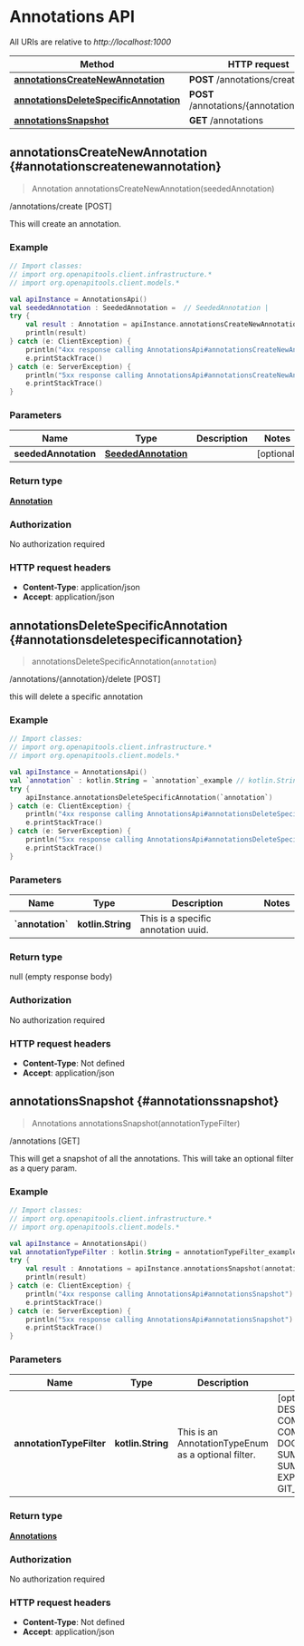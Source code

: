 # Annotations API

All URIs are relative to *http://localhost:1000*

Method | HTTP request
------------- | -------------
[**annotationsCreateNewAnnotation**](#annotationscreatenewannotation) | **POST** /annotations/create
[**annotationsDeleteSpecificAnnotation**](#annotationsdeletespecificannotation) | **POST** /annotations/\{annotation\}/delete
[**annotationsSnapshot**](#annotationssnapshot) | **GET** /annotations


<a id="annotationsCreateNewAnnotation"></a>
## **annotationsCreateNewAnnotation** {#annotationscreatenewannotation}
> Annotation annotationsCreateNewAnnotation(seededAnnotation)

/annotations/create [POST]

This will create an annotation.

### Example
```kotlin
// Import classes:
// import org.openapitools.client.infrastructure.*
// import org.openapitools.client.models.*

val apiInstance = AnnotationsApi()
val seededAnnotation : SeededAnnotation =  // SeededAnnotation | 
try {
    val result : Annotation = apiInstance.annotationsCreateNewAnnotation(seededAnnotation)
    println(result)
} catch (e: ClientException) {
    println("4xx response calling AnnotationsApi#annotationsCreateNewAnnotation")
    e.printStackTrace()
} catch (e: ServerException) {
    println("5xx response calling AnnotationsApi#annotationsCreateNewAnnotation")
    e.printStackTrace()
}
```

### Parameters

Name | Type | Description  | Notes
------------- | ------------- | ------------- | -------------
 **seededAnnotation** | [**SeededAnnotation**](../models/SeededAnnotation)|  | [optional]

### Return type

[**Annotation**](../models/Annotation)

### Authorization

No authorization required

### HTTP request headers

 - **Content-Type**: application/json
 - **Accept**: application/json

<a id="annotationsDeleteSpecificAnnotation"></a>
## **annotationsDeleteSpecificAnnotation** {#annotationsdeletespecificannotation}
> annotationsDeleteSpecificAnnotation(`annotation`)

/annotations/\{annotation\}/delete [POST]

this will delete a specific annotation

### Example
```kotlin
// Import classes:
// import org.openapitools.client.infrastructure.*
// import org.openapitools.client.models.*

val apiInstance = AnnotationsApi()
val `annotation` : kotlin.String = `annotation`_example // kotlin.String | This is a specific annotation uuid.
try {
    apiInstance.annotationsDeleteSpecificAnnotation(`annotation`)
} catch (e: ClientException) {
    println("4xx response calling AnnotationsApi#annotationsDeleteSpecificAnnotation")
    e.printStackTrace()
} catch (e: ServerException) {
    println("5xx response calling AnnotationsApi#annotationsDeleteSpecificAnnotation")
    e.printStackTrace()
}
```

### Parameters

Name | Type | Description  | Notes
------------- | ------------- | ------------- | -------------
 **&#x60;annotation&#x60;** | **kotlin.String**| This is a specific annotation uuid. |

### Return type

null (empty response body)

### Authorization

No authorization required

### HTTP request headers

 - **Content-Type**: Not defined
 - **Accept**: application/json

<a id="annotationsSnapshot"></a>
## **annotationsSnapshot** {#annotationssnapshot}
> Annotations annotationsSnapshot(annotationTypeFilter)

/annotations [GET]

This will get a snapshot of all the annotations.  This will take an optional filter as a query param.

### Example
```kotlin
// Import classes:
// import org.openapitools.client.infrastructure.*
// import org.openapitools.client.models.*

val apiInstance = AnnotationsApi()
val annotationTypeFilter : kotlin.String = annotationTypeFilter_example // kotlin.String | This is an AnnotationTypeEnum as a optional filter.
try {
    val result : Annotations = apiInstance.annotationsSnapshot(annotationTypeFilter)
    println(result)
} catch (e: ClientException) {
    println("4xx response calling AnnotationsApi#annotationsSnapshot")
    e.printStackTrace()
} catch (e: ServerException) {
    println("5xx response calling AnnotationsApi#annotationsSnapshot")
    e.printStackTrace()
}
```

### Parameters

Name | Type | Description  | Notes
------------- | ------------- | ------------- | -------------
 **annotationTypeFilter** | **kotlin.String**| This is an AnnotationTypeEnum as a optional filter. | [optional] [enum: DESCRIPTION, COMMENT, COMMENTATION, DOCUMENTATION, SUMMARIZATION, SUMMARY, EXPLANATION, GIT_COMMIT]

### Return type

[**Annotations**](../models/Annotations)

### Authorization

No authorization required

### HTTP request headers

 - **Content-Type**: Not defined
 - **Accept**: application/json

